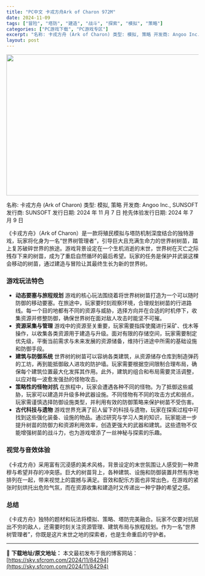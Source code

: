 ```yaml
---
title: "PC中文 卡戎方舟Ark of Charon 972M"
date: 2024-11-09
tags: ["冒险", "塔防", "建造", "战斗", "探索", "模拟", "策略"]
categories: ["PC游戏下载", "PC游戏专区"]
excerpt: "名称: 卡戎方舟 (Ark of Charon) 类型: 模拟, 策略 开发商: Angoo Inc., SUNSOFT 发行商: SUNSOFT 发行日期: 2024 年 11 月 7 日 抢先体验发行日期: 2024 年 7 月 9 日 《卡戎方舟》（Ark of Charon）是一款将殖民模拟&hellip;"
layout: post
---
```


<img class="aligncenter size-full wp-image-84295" src="https://sky.sfcrom.com/wp-content/uploads/2024/11/2024110903000286.webp" alt="" width="660" height="370" />

名称: 卡戎方舟 (Ark of Charon)
类型: 模拟, 策略
开发商: Angoo Inc., SUNSOFT
发行商: SUNSOFT
发行日期: 2024 年 11 月 7 日
抢先体验发行日期: 2024 年 7 月 9 日

《卡戎方舟》（Ark of Charon）是一款将殖民模拟与塔防机制深度结合的独特游戏，玩家将化身为一名“世界树管理者”，引导巨大且充满生命力的世界树树苗，踏上复苏破碎世界的旅途。游戏背景设定在一个生机消逝的末世，世界树在灭亡之际残存下来的树苗，成为了重启自然循环的最后希望。玩家的任务是保护并武装这棵会移动的树苗，通过建造与冒险让其最终生长为新的世界树。
<h3>游戏玩法特色</h3>
<ul>
 	<li><strong>动态要塞与旅程规划</strong>
游戏的核心玩法围绕着将世界树树苗打造为一个可以随时防御的移动要塞。在旅途中，玩家要时刻观察环境，合理规划树苗的行进路线。每一个目的地都有不同的资源与威胁，选择方向并在合适的时机停下，收集资源并修整防御，确保世界树在面对敌人攻击时能坚不可摧。</li>
 	<li><strong>资源采集与管理</strong>
游戏中的资源至关重要，玩家需要指挥使魔进行采矿、伐木等操作，以收集各类资源用于建造与升级。面对有限的存储空间，玩家需要制定优先级，平衡当前需求与未来发展的资源储备，维持行进途中所需的基础设施和防御手段。</li>
 	<li><strong>建筑与防御系统</strong>
世界树的树苗可以容纳各类建筑，从资源储存仓库到制造弹药的工坊，再到能抵御敌人进攻的防护墙。玩家需要根据空间限制合理布局，确保每个建筑位置最大化发挥其作用。此外，建筑的组合和布局需要灵活调整，以应对每一波愈发强劲的怪物攻击。</li>
 	<li><strong>策略性的怪物对抗</strong>
在旅程中，玩家会遭遇各种不同的怪物。为了抵御这些威胁，玩家可以建造并升级多种武器设施。不同怪物有不同的攻击方式和弱点，玩家需谨慎选择防御设施类型，并利用有效的防御策略来保护树苗不受伤害。</li>
 	<li><strong>古代科技与遗物</strong>
游戏世界充满了前人留下的科技与遗物，玩家在探索过程中可找到这些强化装备、设施的物品。通过研究与学习人类的知识，玩家能进一步提升树苗的防御力和资源利用效率，创造更强大的武器和建筑。这些遗物不仅能增强树苗的战斗力，也为游戏增添了一丝神秘与探索的乐趣。</li>
</ul>
<h3>视觉与音效体验</h3>
《卡戎方舟》采用富有沉浸感的美术风格，背景设定的末世氛围让人感受到一种肃穆与希望并存的冲突感。巨大的树苗背上，各种建筑、设施和防御装置井然有序地排列在一起，带来视觉上的震撼与满足。音效和配乐方面也非常出色，在游戏的紧张时刻烘托出危险气氛，而在资源收集和建造时又传递出一种宁静的希望之感。
<h3>总结</h3>
《卡戎方舟》独特的题材和玩法将模拟、策略、塔防完美融合。玩家不仅要对抗层出不穷的敌人，还需要时刻关注资源管理、建筑布局与旅程规划。作为一名“世界树管理者”，你既是这片末世之地的探索者，也是生命重启的守护者。

---
📖 **下载地址/原文地址：** 本文最初发布于我的博客网站：[https://sky.sfcrom.com/2024/11/84294](https://sky.sfcrom.com/2024/11/84294)
